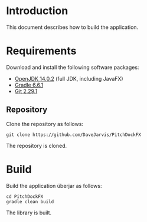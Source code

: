 # Introduction

This document describes how to build the application.

# Requirements

Download and install the following software packages:

* [OpenJDK 14.0.2](https://bell-sw.com/pages/downloads) (full JDK, including JavaFX)
* [Gradle 6.6.1](https://gradle.org/releases)
* [Git 2.29.1](https://git-scm.com/downloads)

## Repository

Clone the repository as follows:

    git clone https://github.com/DaveJarvis/PitchDockFX

The repository is cloned.

# Build

Build the application überjar as follows:

    cd PitchDockFX
    gradle clean build

The library is built.

